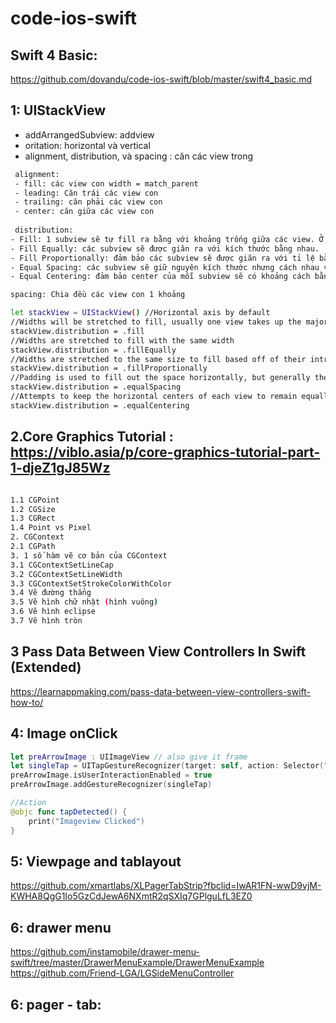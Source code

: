 # code-ios-swift

## Swift 4 Basic:
https://github.com/dovandu/code-ios-swift/blob/master/swift4_basic.md

## 1: UIStackView
- addArrangedSubview: addview
- oritation: horizontal và vertical
- alignment, distribution, và spacing : căn các view trong
```sh
 alignment: 
 - fill: các view con width = match_parent
 - leading: Căn trái các view con
 - trailing: căn phải các view con
 - center: căn giữa các view con
 
 distribution:
- Fill: 1 subview sẽ tự fill ra bằng với khoảng trống giữa các view. Ở hình trên các button trong stack đang layout theo giá trị fill.
- Fill Equally: các subview sẽ được giãn ra với kích thước bằng nhau.
- Fill Proportionally: đảm bảo các subview sẽ được giãn ra với tỉ lệ bằng nhau. VD: có 2 view A dài 100 và B dài 200, sau khi giãn ra A dài 150 và B là 300. Cả 2 cùng tăng lên 50%.
- Equal Spacing: các subview sẽ giữ nguyên kích thước nhưng cách nhau với 1 khoảng cách bằng nhau.
- Equal Centering: đảm bảo center của mỗi subview sẽ có khoảng cách bằng nhau.

spacing: Chia đều các view con 1 khoảng

let stackView = UIStackView() //Horizontal axis by default
//Widths will be stretched to fill, usually one view takes up the majority of the space
stackView.distribution = .fill 
//Widths are stretched to fill with the same width
stackView.distribution = .fillEqually
//Widths are stretched to the same size to fill based off of their intrinsic content size, but they scale to keep the same proportions. Think resizing things in Sketch with the lock on.
stackView.distribution = .fillProportionally
//Padding is used to fill out the space horizontally, but generally the views stay the same size
stackView.distribution = .equalSpacing
//Attempts to keep the horizontal centers of each view to remain equally spaced
stackView.distribution = .equalCentering
```

## 2.Core Graphics Tutorial : https://viblo.asia/p/core-graphics-tutorial-part-1-djeZ1gJ85Wz
```sh 

1.1 CGPoint
1.2 CGSize
1.3 CGRect
1.4 Point vs Pixel
2. CGContext
2.1 CGPath
3. 1 số hàm vẽ cơ bản của CGContext
3.1 CGContextSetLineCap
3.2 CGContextSetLineWidth
3.3 CGContextSetStrokeColorWithColor
3.4 Vẽ đường thẳng
3.5 Vẽ hình chữ nhật (hình vuông)
3.6 Vẽ hình eclipse
3.7 Vẽ hình tròn

```

## 3 Pass Data Between View Controllers In Swift (Extended)
https://learnappmaking.com/pass-data-between-view-controllers-swift-how-to/

## 4: Image onClick

```swift
let preArrowImage : UIImageView // also give it frame
let singleTap = UITapGestureRecognizer(target: self, action: Selector("tapDetected"))
preArrowImage.isUserInteractionEnabled = true
preArrowImage.addGestureRecognizer(singleTap)

//Action
@objc func tapDetected() {
    print("Imageview Clicked")
}
```

## 5: Viewpage and tablayout

https://github.com/xmartlabs/XLPagerTabStrip?fbclid=IwAR1FN-wwD9vjM-KWHA8QgG1Io5GzCdJewA6NXmtR2qSXIq7GPlguLfL3EZ0

## 6: drawer menu 

https://github.com/instamobile/drawer-menu-swift/tree/master/DrawerMenuExample/DrawerMenuExample
https://github.com/Friend-LGA/LGSideMenuController

## 6: pager - tab:


